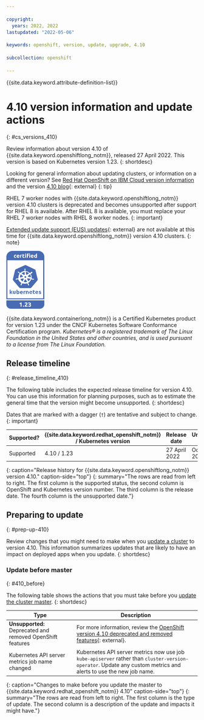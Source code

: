 ```yaml
---

copyright:
  years: 2022, 2022
lastupdated: "2022-05-06"

keywords: openshift, version, update, upgrade, 4.10

subcollection: openshift

---
```


{{site.data.keyword.attribute-definition-list}}



# 4.10 version information and update actions
{: #cs_versions_410}

Review information about version 4.10 of {{site.data.keyword.openshiftlong_notm}}, released 27 April 2022. This version is based on Kubernetes version 1.23. 
{: shortdesc}

Looking for general information about updating clusters, or information on a different version? See [Red Hat OpenShift on IBM Cloud version information](/docs/openshift?topic=openshift-openshift_changelog) and the version [4.10 blog](https://cloud.redhat.com/blog/introducing-red-hat-openshift-4.10){: external}
{: tip}

RHEL 7 worker nodes with {{site.data.keyword.openshiftlong_notm}} version 4.10 clusters is deprecated and becomes unsupported after support for RHEL 8 is available. After RHEL 8 is available, you must replace your RHEL 7 worker nodes with RHEL 8 worker nodes.
{: important}

[Extended update support (EUS) updates](https://docs.openshift.com/container-platform/4.10/updating/preparing-eus-eus-upgrade.html){: external} are not available at this time for {{site.data.keyword.openshiftlong_notm}} version 4.10 clusters.
{: note}


![This badge indicates Kubernetes version 1.23 certification for {{site.data.keyword.containerlong_notm}}](images/certified_kubernetes_1x23.svg)

{{site.data.keyword.containerlong_notm}} is a Certified Kubernetes product for version 1.23 under the CNCF Kubernetes Software Conformance Certification program. _Kubernetes® is a registered trademark of The Linux Foundation in the United States and other countries, and is used pursuant to a license from The Linux Foundation._



## Release timeline 
{: #release_timeline_410}

The following table includes the expected release timeline for version 4.10. You can use this information for planning purposes, such as to estimate the general time that the version might become unsupported. 
{: shortdesc}

Dates that are marked with a dagger (`†`) are tentative and subject to change.
{: important}

| Supported? | {{site.data.keyword.redhat_openshift_notm}} / Kubernetes version | Release date | Unsupported date |
| --- | --- | --- | --- |
| Supported | 4.10 / 1.23 | 27 April 2022 | October 2023`†` |
{: caption="Release history for {{site.data.keyword.openshiftlong_notm}} version 4.10." caption-side="top"}
{: summary="The rows are read from left to right. The first column is the supported status, the second column is OpenShift and Kubernetes version number. The third column is the release date. The fourth column is the unsupported date."}

## Preparing to update
{: #prep-up-410}

Review changes that you might need to make when you [update a cluster](/docs/openshift?topic=openshift-update) to version 4.10. This information summarizes updates that are likely to have an impact on deployed apps when you update.
{: shortdesc}

### Update before master
{: #410_before}

The following table shows the actions that you must take before you [update the cluster master](/docs/openshift?topic=openshift-update#master).
{: shortdesc}


| Type | Description |
| --- | --- |
| **Unsupported:** Deprecated and removed OpenShift features | For more information, review the [OpenShift version 4.10 deprecated and removed features](https://docs.openshift.com/container-platform/4.10/release_notes/ocp-4-10-release-notes.html#ocp-4-10-deprecated-removed-features){: external}. |
| Kubernetes API server metrics job name changed | Kubernetes API server metrics now use job `kube-apiserver` rather than `cluster-version-operator`. Update any custom metrics and alerts to use the new job name. |
{: caption="Changes to make before you update the master to {{site.data.keyword.redhat_openshift_notm}} 4.10" caption-side="top"}
{: summary="The rows are read from left to right. The first column is the type of update. The second column is a description of the update and impacts it might have."}

